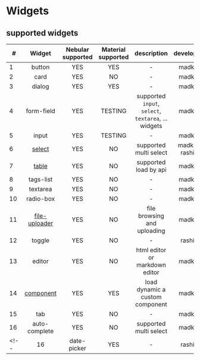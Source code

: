 # Widgets


## supported widgets

|**#**|**Widget**|**Nebular supported**|**Material supported**|**description**|**developers**|
|---|:-------:|:----:|:----:|:-----------:|:-------:|
|1|button|YES|YES|-|madkne|
|2|card|YES|NO|-|madkne|
|3|dialog|YES|YES|-|madkne|
|4|form-field|YES|TESTING|supported `input`, `select`, `textarea`, ... widgets|madkne|
|5|input|YES|TESTING|-|madkne|
|6|[select](./select.md)|YES|NO|supported multi select|madkne, rashidi|
|7|[table](./table.md)|YES|NO|supported load by api|madkne|
|8|tags-list|YES|NO|-|madkne|
|9|textarea|YES|NO|-|madkne|
|10|radio-box|YES|NO|-|madkne|
|11|[file-uploader](./file_uploader.md)|YES|NO|file browsing and uploading|madkne|
|12|toggle|YES|NO|-|rashidi|
|13|editor|YES|NO|html editor or markdown editor|madkne|
|14|[component](./component.md)|YES|YES|load dynamic a custom component|madkne|
|15|tab|YES|NO|-|madkne|
|16|auto-complete|YES|NO|supported multi select|madkne|
<!-- |16|date-picker|YES|-|rashidi| -->